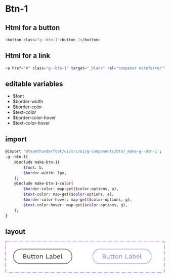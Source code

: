 # Btn-1

## Html for a button

```sh
<button class="g--btn-1">button 1</button>
```

## Html for a link

```sh
<a href="#" class="g--btn-1" target="_blank" rel="noopener noreferrer">button 1</a>
```

## editable variables
- $font
- $border-width
- $border-color
- $text-color
- $border-color-hover
- $text-color-hover

## import
```sh
@import '@teamthunderfoot/ui/src/ui/g-components/btn/_make-g--btn-1';
.g--btn-1{
    @include make-btn-1(
        $font: b,
        $border-width: 1px,
    );
    @include make-btn-1-color(
        $border-color: map-get($color-options, a),
        $text-color: map-get($color-options, a),
        $border-color-hover: map-get($color-options, g),
        $text-color-hover: map-get($color-options, g),
    );
}
```

## layout
![alt text][btn-a]

[btn-a]: /src/img/global-components/btn/btn-1.svg 